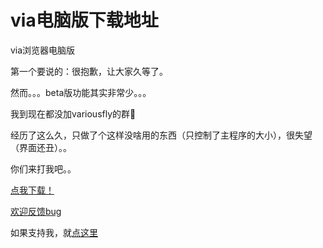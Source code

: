 # via电脑版下载地址

via浏览器电脑版

第一个要说的：很抱歉，让大家久等了。

然而。。。beta版功能其实非常少。。。

我到现在都没加variousfly的群🤣

经历了这么久，只做了个这样没啥用的东西（只控制了主程序的大小），很失望（界面还丑）。。

你们来打我吧。。

[点我下载！](https://guanghou-my.sharepoint.com/personal/dmlgzs_edu_get365_pw/_layouts/15/guestaccess.aspx?docid=059f04a3e211f4629bbdd50df4db64b03&authkey=AZfHRGtjCYNPkiarRtK1D1c)

[欢迎反馈bug](https://github.com/dmlgzs/forum/issues/4)

如果支持我，就[点这里](https://github.com/dmlgzs/forum/blob/master/支持作者几种方法.md)
